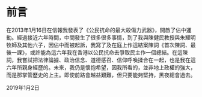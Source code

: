 # 前言

在2013年1月16日在信報我發表了《公民抗命的最大殺傷力武器》，開啟了佔中運動。經過接近六年時間，中間發生了很多很多事情，到了我與陳健民教授與朱耀明牧師及其他六子，因佔中而被起訴，我寫了及在庭上作這結案陳詞《首次陳詞、最後一課》，或許能為這六年我在香港以公民抗命去爭取民主作一個總結。在這陳詞，我嘗試把法律論據、政治信念、道德感召、信仰呼喚揉合在一起，也是我在這六年所親身經歷的。未來，我仍是懷抱希望，因我所看的，並非地上政權的強大，而是那掌管歷史的上主。即使前路會越益艱難，但只要能夠堅持，黑夜總會過去。

2019年1月2日
